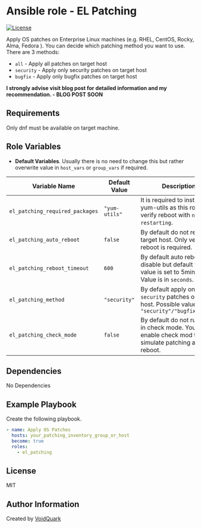 # Ansible role - EL Patching

[![License](https://img.shields.io/github/license/voidquark/el_patching)](LICENSE)

Apply OS patches on Enterprise Linux machines (e.g. RHEL, CentOS, Rocky, Alma, Fedora ). You can decide which patching method you want to use. There are 3 methods:

- `all` - Apply all patches on target host
- `security` - Apply only security patches on target host
- `bugfix` - Apply only bugfix patches on target host

**I strongly advise visit blog post for detailed information and my recommendation. - BLOG POST SOON**

## Requirements

Only dnf must be available on target machine.

## Role Variables

- **Default Variables**. Usually there is no need to change this but rather overwrite value in `host_vars` or `group_vars` if required.

| Variable Name  | Default Value | Description
| ----------- | ----------- | ----------- |
| `el_patching_required_packages` | `"yum-utils"` | It is required to install yum-utils as this role verify reboot with `needs-restarting`.
| `el_patching_auto_reboot` | `false` | By default do not reboot target host. Only verify if reboot is required.
| `el_patching_reboot_timeout` | `600` | By default auto reboot is disable but default timeout value is set to 5minutes. Value is in `seconds`.
| `el_patching_method` | `"security"` | By default apply only `security` patches on target host. Possible values `"security"/"bugfix"/"all"`
| `el_patching_check_mode` | `false` | By default do not run tasks in check mode. You can enable check mod to simulate patching and reboot.

## Dependencies

No Dependencies

## Example Playbook

Create the following playbook.
```yaml
- name: Apply OS Patches
  hosts: your_patching_inventory_group_or_host
  become: true
  roles:
    - el_patching
```

## License

MIT

## Author Information

Created by [VoidQuark](https://voidquark.com)